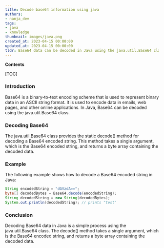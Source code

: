 ```yaml
---
title: Decode base64 information using java
authors:
- nanja_dev
tags:
- java
- knowledge
thumbnail: images/java.png
created_at: 2023-04-15 00:00:00
updated_at: 2023-04-15 00:00:00
tldr: Base64 data can be decoded in Java using the java.util.Base64 class.
---
```


**Contents**

[TOC]

### Introduction
Base64 is a binary-to-text encoding scheme that is used to represent binary data in an ASCII string format. It is used to encode data in emails, web pages, and other online applications. In Java, Base64 can be decoded using the java.util.Base64 class.

### Decoding Base64
The java.util.Base64 class provides the static decode() method for decoding a Base64 encoded string. This method takes a single argument, which is the Base64 encoded string, and returns a byte array containing the decoded data.

### Example
The following example shows how to decode a Base64 encoded string in Java:

```java
String encodedString = "dGVzdA==";
byte[] decodedBytes = Base64.decode(encodedString);
String decodedString = new String(decodedBytes);
System.out.println(decodedString); // prints "test"
```

### Conclusion
Decoding Base64 data in Java is a simple process using the java.util.Base64 class. The decode() method takes a single argument, which is the Base64 encoded string, and returns a byte array containing the decoded data.
